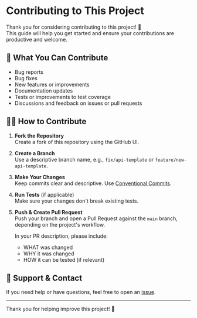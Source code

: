 # Contributing to This Project

Thank you for considering contributing to this project! 🎉  
This guide will help you get started and ensure your contributions are productive and welcome.

## 📌 What You Can Contribute

- Bug reports
- Bug fixes
- New features or improvements
- Documentation updates
- Tests or improvements to test coverage
- Discussions and feedback on issues or pull requests

## 🧑‍💻 How to Contribute

1. **Fork the Repository**  
   Create a fork of this repository using the GitHub UI.

1. **Create a Branch**  
Use a descriptive branch name, e.g., `fix/api-template` or `feature/new-api-template`.

1. **Make Your Changes**  
   Keep commits clear and descriptive. Use [Conventional Commits](https://www.conventionalcommits.org).

1. **Run Tests** (if applicable)  
   Make sure your changes don't break existing tests.

1. **Push & Create Pull Request**  
   Push your branch and open a Pull Request against the `main` branch, depending on the project's workflow.

   In your PR description, please include:
    - WHAT was changed
    - WHY it was changed
    - HOW it can be tested (if relevant)

## 🤝 Support & Contact

If you need help or have questions, feel free to open an [issue](https://github.com/QualityMinds/openapi-generator-typescript-cypress/issues).

---

Thank you for helping improve this project! 🙌
